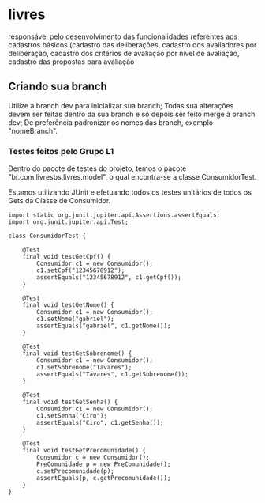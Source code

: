 # livres
responsável pelo desenvolvimento das funcionalidades referentes aos cadastros básicos (cadastro das deliberações, cadastro dos avaliadores por deliberação, cadastro dos critérios de avaliação por nível de avaliação, cadastro das propostas para avaliação

## Criando sua branch
Utilize a branch dev para inicializar sua branch;
Todas sua alterações devem ser feitas dentro da sua branch e só depois ser feito merge à branch dev;
De preferência padronizar os nomes das branch, exemplo "nomeBranch".

### Testes feitos pelo Grupo L1
Dentro do pacote de testes do projeto, temos o pacote "br.com.livresbs.livres.model", o qual encontra-se a classe ConsumidorTest.

Estamos utilizando JUnit e efetuando todos os testes unitários de todos os Gets da Classe de Consumidor.

```
import static org.junit.jupiter.api.Assertions.assertEquals;
import org.junit.jupiter.api.Test;

class ConsumidorTest {

	@Test
	final void testGetCpf() {
		Consumidor c1 = new Consumidor();
		c1.setCpf("12345678912");
		assertEquals("12345678912", c1.getCpf());
	}

	@Test
	final void testGetNome() {
		Consumidor c1 = new Consumidor();
		c1.setNome("gabriel");
		assertEquals("gabriel", c1.getNome());
	}

	@Test
	final void testGetSobrenome() {
		Consumidor c1 = new Consumidor();
		c1.setSobrenome("Tavares");
		assertEquals("Tavares", c1.getSobrenome());
	}

	@Test
	final void testGetSenha() {
		Consumidor c1 = new Consumidor();
		c1.setSenha("Ciro");
		assertEquals("Ciro", c1.getSenha());
	}

	@Test
	final void testGetPrecomunidade() {
		Consumidor c = new Consumidor();
		PreComunidade p = new PreComunidade();
		c.setPrecomunidade(p);
		assertEquals(p, c.getPrecomunidade());
	}
}
```

